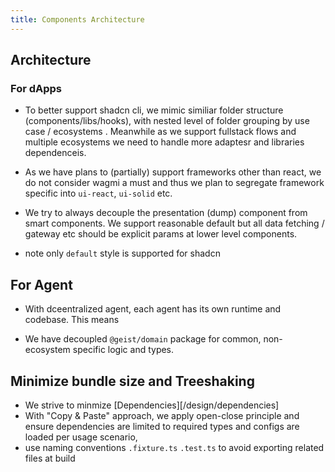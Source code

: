```yaml
---
title: Components Architecture
---
```



## Architecture


### For dApps

- To better support shadcn cli, we mimic similiar folder structure (components/libs/hooks), with nested level of folder grouping by use case / ecosystems . Meanwhile as we support fullstack flows and multiple ecosystems we need to handle more adaptesr and libraries dependenceis. 
- As we have plans to (partially) support frameworks other than react, we do not consider wagmi a must and thus we plan to segregate framework specific into `ui-react`, `ui-solid` etc. 

- We try to always decouple the presentation (dump) component from smart components. We support reasonable default but all data fetching / gateway etc should be explicit params at lower level components. 

- note only `default` style is supported for shadcn

## For Agent
- With dceentralized agent, each agent has its own runtime and codebase. This means 



- We have decoupled `@geist/domain` package for common, non-ecosystem specific logic and types.





## Minimize bundle size and Treeshaking 
- We strive to minmize [Dependencies][/design/dependencies]
- With "Copy & Paste" approach, we apply open-close principle and ensure dependencies are limited to required types and configs are loaded per usage scenario, 
- use naming conventions `.fixture.ts` `.test.ts` to avoid exporting related files at build 

